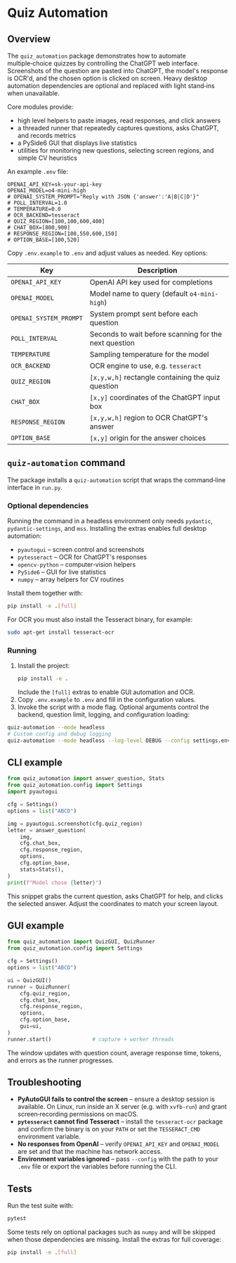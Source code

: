 # Quiz Automation

## Overview
The `quiz_automation` package demonstrates how to automate multiple‑choice quizzes by controlling the ChatGPT web interface.  Screenshots of the question are pasted into ChatGPT, the model's response is OCR'd, and the chosen option is clicked on screen.  Heavy desktop automation dependencies are optional and replaced with light stand‑ins when unavailable.

Core modules provide:
- high level helpers to paste images, read responses, and click answers
- a threaded runner that repeatedly captures questions, asks ChatGPT, and records metrics
- a PySide6 GUI that displays live statistics
- utilities for monitoring new questions, selecting screen regions, and simple CV heuristics



An example `.env` file:

```dotenv
OPENAI_API_KEY=sk-your-api-key
OPENAI_MODEL=o4-mini-high
# OPENAI_SYSTEM_PROMPT="Reply with JSON {'answer':'A|B|C|D'}"
# POLL_INTERVAL=1.0
# TEMPERATURE=0.0
# OCR_BACKEND=tesseract
# QUIZ_REGION=[100,100,600,400]
# CHAT_BOX=[800,900]
# RESPONSE_REGION=[100,550,600,150]
# OPTION_BASE=[100,520]
```

Copy `.env.example` to `.env` and adjust values as needed. Key options:

| Key | Description |
| --- | --- |
| `OPENAI_API_KEY` | OpenAI API key used for completions |
| `OPENAI_MODEL` | Model name to query (default `o4-mini-high`) |
| `OPENAI_SYSTEM_PROMPT` | System prompt sent before each question |
| `POLL_INTERVAL` | Seconds to wait before scanning for the next question |
| `TEMPERATURE` | Sampling temperature for the model |
| `OCR_BACKEND` | OCR engine to use, e.g. `tesseract` |
| `QUIZ_REGION` | `[x,y,w,h]` rectangle containing the quiz question |
| `CHAT_BOX` | `[x,y]` coordinates of the ChatGPT input box |
| `RESPONSE_REGION` | `[x,y,w,h]` region to OCR ChatGPT's answer |
| `OPTION_BASE` | `[x,y]` origin for the answer choices |


## `quiz-automation` command
The package installs a `quiz-automation` script that wraps the command‑line interface in `run.py`.

### Optional dependencies
Running the command in a headless environment only needs `pydantic`, `pydantic-settings`, and `mss`. Installing the extras enables full desktop automation:

* `pyautogui` – screen control and screenshots
* `pytesseract` – OCR for ChatGPT's responses
* `opencv-python` – computer‑vision helpers
* `PySide6` – GUI for live statistics
* `numpy` – array helpers for CV routines

Install them together with:

```bash
pip install -e .[full]
```

For OCR you must also install the Tesseract binary, for example:

```bash
sudo apt-get install tesseract-ocr
```

### Running
1. Install the project:
   ```bash
   pip install -e .
   ```
   Include the `[full]` extras to enable GUI automation and OCR.
2. Copy `.env.example` to `.env` and fill in the configuration values.
3. Invoke the script with a mode flag. Optional arguments control the backend,
   question limit, logging, and configuration loading:

```bash
quiz-automation --mode headless
# Custom config and debug logging
quiz-automation --mode headless --log-level DEBUG --config settings.env
```


## CLI example
```python
from quiz_automation import answer_question, Stats
from quiz_automation.config import Settings
import pyautogui

cfg = Settings()
options = list("ABCD")

img = pyautogui.screenshot(cfg.quiz_region)
letter = answer_question(
    img,
    cfg.chat_box,
    cfg.response_region,
    options,
    cfg.option_base,
    stats=Stats(),
)
print(f"Model chose {letter}")
```
This snippet grabs the current question, asks ChatGPT for help, and clicks the selected answer.  Adjust the coordinates to match your screen layout.

## GUI example
```python
from quiz_automation import QuizGUI, QuizRunner
from quiz_automation.config import Settings

cfg = Settings()
options = list("ABCD")

ui = QuizGUI()
runner = QuizRunner(
    cfg.quiz_region,
    cfg.chat_box,
    cfg.response_region,
    options,
    cfg.option_base,
    gui=ui,
)
runner.start()             # capture + worker threads
```
The window updates with question count, average response time, tokens, and errors as the runner progresses.

## Troubleshooting
* **PyAutoGUI fails to control the screen** – ensure a desktop session is available. On Linux, run inside an X server (e.g. with `xvfb-run`) and grant screen‑recording permissions on macOS.
* **`pytesseract` cannot find Tesseract** – install the `tesseract-ocr` package and confirm the binary is on your `PATH` or set the `TESSERACT_CMD` environment variable.
* **No responses from OpenAI** – verify `OPENAI_API_KEY` and `OPENAI_MODEL` are set and that the machine has network access.
* **Environment variables ignored** – pass `--config` with the path to your `.env` file or export the variables before running the CLI.

## Tests
Run the test suite with:
```bash
pytest
```
Some tests rely on optional packages such as `numpy` and will be skipped when
those dependencies are missing. Install the extras for full coverage:

```bash
pip install -e .[full]
```
